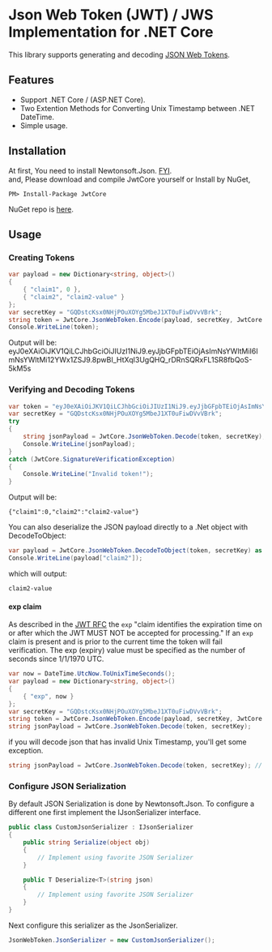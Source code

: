 # Json Web Token (JWT) / JWS Implementation for .NET Core

This library supports generating and decoding [JSON Web Tokens](http://tools.ietf.org/html/draft-jones-json-web-token-10). 

## Features
* Support .NET Core / (ASP.NET Core).
* Two Extention Methods for Converting Unix Timestamp between .NET DateTime. 
* Simple usage.

## Installation
At first, You need to install Newtonsoft.Json.  [FYI](http://www.newtonsoft.com/json).  
and, Please  download and compile JwtCore yourself  or Install by NuGet,

```console
PM> Install-Package JwtCore
```
NuGet repo is [here](https://www.nuget.org/packages/JwtCore/).

## Usage
### Creating Tokens

```csharp
var payload = new Dictionary<string, object>()
{
    { "claim1", 0 },
    { "claim2", "claim2-value" }
};
var secretKey = "GQDstcKsx0NHjPOuXOYg5MbeJ1XT0uFiwDVvVBrk";
string token = JwtCore.JsonWebToken.Encode(payload, secretKey, JwtCore.JwtHashAlgorithm.HS256);
Console.WriteLine(token);
```

Output will be:
    eyJ0eXAiOiJKV1QiLCJhbGciOiJIUzI1NiJ9.eyJjbGFpbTEiOjAsImNsYWltMiI6ImNsYWltMi12YWx1ZSJ9.8pwBI_HtXqI3UgQHQ_rDRnSQRxFL1SR8fbQoS-5kM5s

### Verifying and Decoding Tokens

```csharp
var token = "eyJ0eXAiOiJKV1QiLCJhbGciOiJIUzI1NiJ9.eyJjbGFpbTEiOjAsImNsYWltMiI6ImNsYWltMi12YWx1ZSJ9.8pwBI_HtXqI3UgQHQ_rDRnSQRxFL1SR8fbQoS-5kM5s";
var secretKey = "GQDstcKsx0NHjPOuXOYg5MbeJ1XT0uFiwDVvVBrk";
try
{
    string jsonPayload = JwtCore.JsonWebToken.Decode(token, secretKey);
    Console.WriteLine(jsonPayload);
}
catch (JwtCore.SignatureVerificationException)
{
    Console.WriteLine("Invalid token!");
}
```

Output will be:

    {"claim1":0,"claim2":"claim2-value"}

You can also deserialize the JSON payload directly to a .Net object with DecodeToObject:

```csharp
var payload = JwtCore.JsonWebToken.DecodeToObject(token, secretKey) as IDictionary<string, object>;
Console.WriteLine(payload["claim2"]);
```

which will output:
    
    claim2-value

#### exp claim

As described in the [JWT RFC](https://tools.ietf.org/html/draft-ietf-oauth-json-web-token-32#section-4.1.4) the `exp` "claim identifies the expiration time on or after which the JWT MUST NOT be accepted for processing." If an `exp` claim is present and is prior to the current time the token will fail verification. The exp (expiry) value must be specified as the number of seconds since 1/1/1970 UTC.

```csharp
var now = DateTime.UtcNow.ToUnixTimeSeconds();
var payload = new Dictionary<string, object>()
{
    { "exp", now }
};
var secretKey = "GQDstcKsx0NHjPOuXOYg5MbeJ1XT0uFiwDVvVBrk";
string token = JwtCore.JsonWebToken.Encode(payload, secretKey, JwtCore.JwtHashAlgorithm.HS256);
string jsonPayload = JwtCore.JsonWebToken.Decode(token, secretKey);
```

if you will decode  json that has invalid Unix Timestamp, you'll get some exception.

```csharp
string jsonPayload = JwtCore.JsonWebToken.Decode(token, secretKey); // JwtCore.SignatureVerificationException!
```

### Configure JSON Serialization

By default JSON Serialization is done by Newtonsoft.Json.  To configure a different one first implement the IJsonSerializer interface.

```csharp
public class CustomJsonSerializer : IJsonSerializer
{
    public string Serialize(object obj)
    {
        // Implement using favorite JSON Serializer
    }

    public T Deserialize<T>(string json)
    {
        // Implement using favorite JSON Serializer
    }
}
```

Next configure this serializer as the JsonSerializer.
```cs
JsonWebToken.JsonSerializer = new CustomJsonSerializer();
```
